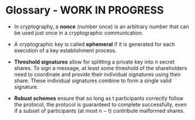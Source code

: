 # Glossary - WORK IN PROGRESS

- In cryptography, a **nonce** (number once) is an arbitrary number that can be used just once in a cryptographic communication.

- A cryptographic key is called **ephemeral** if it is generated for each execution of a key establishment process. 

- **Threshold signatures** allow for splitting a private key into n secret shares. To sign a message, at least some threshold of the shareholders need to coordinate and provide their individual signatures using their share. These individual signatures combine to form a single valid signature.

- **Robust schemes** ensure that so long as t participants correctly follow the protocol, the protocol is guaranteed to complete successfully, even if a subset of participants (at most n − t) contribute malformed shares. 
